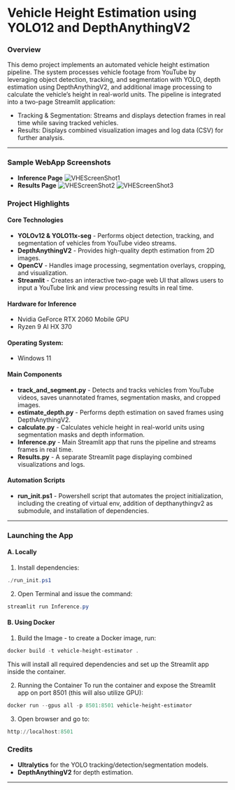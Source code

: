 Vehicle Height Estimation using YOLO12 and DepthAnythingV2
==========================================================

### Overview

This demo project implements an automated vehicle height estimation pipeline. The system processes vehicle footage from YouTube by leveraging object detection, tracking, and segmentation with YOLO, depth estimation using DepthAnythingV2, and additional image processing to calculate the vehicle’s height in real-world units. The pipeline is integrated into a two-page Streamlit application:
- Tracking & Segmentation: Streams and displays detection frames in real time while saving tracked vehicles.
- Results: Displays combined visualization images and log data (CSV) for further analysis. 

---

### Sample WebApp Screenshots
- **Inference Page**
![VHEScreenShot1](https://github.com/user-attachments/assets/496ee678-6a5d-4e9d-8e9e-11c74f578c62)
- **Results Page**
![VHEScreenShot2](https://github.com/user-attachments/assets/3732037f-f879-4fd1-aff7-16df08ee4a8f)
![VHEScreenShot3](https://github.com/user-attachments/assets/6e01dd59-7d9e-408c-b41c-895eae5d19ac)


### Project Highlights

#### **Core Technologies**
- **YOLOv12 & YOLO11x-seg** - Performs object detection, tracking, and segmentation of vehicles from YouTube video streams.
- **DepthAnythingV2** - Provides high-quality depth estimation from 2D images.
- **OpenCV** - Handles image processing, segmentation overlays, cropping, and visualization.
- **Streamlit** - Creates an interactive two-page web UI that allows users to input a YouTube link and view processing results in real time.

#### Hardware for Inference
- Nvidia GeForce RTX 2060 Mobile GPU
- Ryzen 9 AI HX 370

#### Operating System:
- Windows 11

#### **Main Components**
- **track_and_segment.py** - Detects and tracks vehicles from YouTube videos, saves unannotated frames, segmentation masks, and cropped images.
- **estimate_depth.py** - Performs depth estimation on saved frames using DepthAnythingV2.
- **calculate.py** - Calculates vehicle height in real-world units using segmentation masks and depth information.
- **Inference.py** - Main Streamlit app that runs the pipeline and streams frames in real time.
- **Results.py** - A separate Streamlit page displaying combined visualizations and logs.

#### **Automation Scripts**
- **run_init.ps1** - Powershell script that automates the project initialization, including the creating of virtual env, addition of depthanythingv2 as submodule, and installation of dependencies.
---



### **Launching the App**
#### A. Locally
1. Install dependencies:
  ```powershell
  ./run_init.ps1
  ```
2. Open Terminal and issue the command:
  ```powershell
  streamlit run Inference.py
  ```

#### B. Using Docker
1. Build the Image - to create a Docker image, run:
  ```powershell
  docker build -t vehicle-height-estimator .
  ```
This will install all required dependencies and set up the Streamlit app inside the container.

2. Running the Container
To run the container and expose the Streamlit app on port 8501 (this will also utilize GPU):
  ```powershell
  docker run --gpus all -p 8501:8501 vehicle-height-estimator 
  ```

3. Open browser and go to:
  ```powershell
  http://localhost:8501
  ```

### Credits
- **Ultralytics** for the YOLO tracking/detection/segmentation models.
- **DepthAnythingV2** for depth estimation.
---
